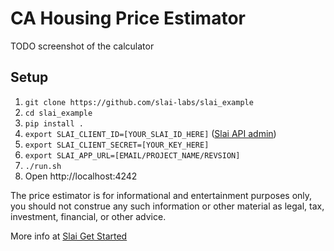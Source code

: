 # CA Housing Price Estimator

TODO screenshot of the calculator

## Setup
1. `git clone https://github.com/slai-labs/slai_example`
2. `cd slai_example`
3. `pip install .`
4. `export SLAI_CLIENT_ID=[YOUR_SLAI_ID_HERE]` ([Slai API admin](https://www.slai.io/settings/api-keys))
5. `export SLAI_CLIENT_SECRET=[YOUR_KEY_HERE]`
6. `export SLAI_APP_URL=[EMAIL/PROJECT_NAME/REVSION]`
7. `./run.sh`
8. Open http://localhost:4242

The price estimator is for informational and entertainment purposes only, you should not construe any such 
information or other material as legal, tax, investment, financial, or other advice.

More info at [Slai Get Started](https://docs.slai.io/slai/)
